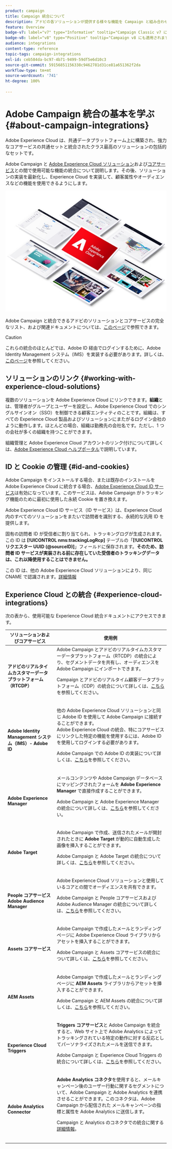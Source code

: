 ```yaml
---
product: campaign
title: Campaign 統合について
description: アドビの各ソリューションが提供する様々な機能を Campaign と組み合わせることができます
feature: Overview
badge-v7: label="v7" type="Informative" tooltip="Campaign Classic v7 に適用されます"
badge-v8: label="v8" type="Positive" tooltip="Campaign v8 にも適用されます"
audience: integrations
content-type: reference
topic-tags: campaign-integrations
exl-id: ceb584da-bc97-4b71-9499-59df5e6d10c3
source-git-commit: 59156851156338c9462781d31ce81a651362f2da
workflow-type: tm+mt
source-wordcount: '741'
ht-degree: 100%

---
```


# Adobe Campaign 統合の基本を学ぶ {#about-campaign-integrations}



Adobe Experience Cloud は、共通データプラットフォーム上に構築され、強力なコアサービスの共通セットと統合されたクラス最高のソリューションの包括的なセットです。

Adobe Campaign と [Adobe Experience Cloud ソリューション](https://experienceleague.adobe.com/docs/core-services/interface/marketing-cloud-integrations.html?lang=ja)および[コアサービス](https://experienceleague.adobe.com/docs/core-services/interface/about-core-services/core-services.html?lang=ja)との間で使用可能な機能の統合について説明します。その後、ソリューションの実装を最新化し、Experience Cloud を実装して、顧客属性やオーディエンスなどの機能を使用できるようにします。

![](assets/ExCloud-solutions.png)

Adobe Campaign と統合できるアドビのソリューションとコアサービスの完全なリスト、および関連ドキュメントについては、[このページ](#experience-cloud-integrations)で参照できます。

>[!CAUTION]
>
>これらの統合のほとんどでは、Adobe ID 経由でログインするために、Adobe Identity Management システム（IMS）を実装する必要があります。詳しくは、[このページ](../../integrations/using/about-adobe-id.md)を参照してください。
>

## ソリューションのリンク {#working-with-experience-cloud-solutions}

複数のソリューションを Adobe Experience Cloud にリンクできます。**組織**&#x200B;とは、管理者がグループとユーザーを設定し、Adobe Experience Cloud でのシングルサインオン（SSO）を制御できる顧客エンティティのことです。組織は、すべての Experience Cloud 製品およびソリューションにまたがるログイン会社のように動作します。ほとんどの場合、組織は勤務先の会社名です。ただし、1 つの会社が多くの組織を持つことができます。

組織管理と Adobe Experience Cloud アカウントのリンク付けについて詳しくは、[Adobe Experience Cloud ヘルプポータル](https://experienceleague.adobe.com/docs/core-services/interface/manage-users-and-products/organizations.html?lang=ja)で説明しています。

## ID と Cookie の管理 {#id-and-cookies}

Adobe Campaign をインストールする場合、または既存のインストールを Adobe Experience Cloud に統合する場合、[Adobe Experience Cloud ID サービス](https://experienceleague.adobe.com/docs/id-service/using/home.html?lang=ja)は有効になっています。このサービスは、Adobe Campaign がトラッキング機能のために最初に使用した永続 Cookie を置き換えます。

Adobe Experience Cloud ID サービス（ID サービス）は、Experience Cloud 内のすべてのソリューションをまたいで訪問者を識別する、永続的な汎用 ID を提供します。

固有の訪問者 ID が受信者に割り当てられ、トラッキングログが生成されます。この ID は **[!UICONTROL nms:trackingLogRcp]** テーブルの「**[!UICONTROL リクエスター UUID (@sourceID)]**」フィールドに保存されます。**そのため、訪問者 ID サービスが実装される前に存在していた受信者のトラッキングデータは、これ以降使用することはできません。**

この ID は、他の Adobe Experience Cloud ソリューションにより、同じ CNAME で認識されます。[詳細情報](https://experienceleague.adobe.com/docs/id-service/using/reference/analytics-reference/cname.html?lang=ja)

## Experience Cloud との統合 {#experience-cloud-integrations}

次の表から、使用可能な Experience Cloud 統合ドキュメントにアクセスできます。

<table> 
 <thead> 
  <tr> 
   <th> ソリューションおよびコアサービス<br /> </th> 
   <th> 使用例<br /> </th> 
  </tr> 
 </thead> 
 <tbody> 
  <tr> 
   <td> <strong>アドビのリアルタイムカスタマーデータプラットフォーム（RTCDP）</strong><br /> </td> 
   <td> Adobe Campaign とアドビのリアルタイムカスタマーデータプラットフォーム（RTCDP）の統合により、セグメントデータを共有し、オーディエンスを Adobe Campaign にインポートできます。<br /> <p>Campaign とアドビのリアルタイム顧客データプラットフォーム（CDP）の統合について詳しくは、<a href="../../integrations/using/get-started-sources-destinations.md">こちら</a>を参照してください。</p><br /> </td> 
  </tr> 
  <tr> 
   <td> <strong>Adobe Identity Management システム（IMS）- Adobe ID</strong><br /> </td> 
   <td> 他の Adobe Experience Cloud ソリューションと同じ Adobe ID を使用して Adobe Campaign に接続することができます。<br />Adobe Experience Cloud の統合、特にコアサービスにリンクした特定の機能を使用するには、Adobe ID を使用してログインする必要があります。<br /> <p>Adobe Campaign での Adobe ID の実装について詳しくは、<a href="../../integrations/using/about-adobe-id.md">こちら</a>を参照してください。</p><br /> </td> 
  </tr> 
  <tr> 
   <td> <strong>Adobe Experience Manager</strong><br /> </td> 
   <td> メールコンテンツや Adobe Campaign データベースにマッピングされたフォームを <strong>Adobe Experience Manager</strong> で直接作成することができます。<br /> <p>Adobe Campaign と Adobe Experience Manager の統合について詳しくは、<a href="../../integrations/using/about-adobe-experience-manager.md">こちら</a>を参照してください。</p><br /> </td> 
  </tr> 
  <tr> 
   <td> <strong>Adobe Target</strong><br /> </td> 
   <td> Adobe Campaign で作成、送信されたメールが開封されたときに <strong>Adobe Target</strong> が動的に自動生成した画像を挿入することができます。<br /> <p>Adobe Campaign と Adobe Target の統合について詳しくは、<a href="../../integrations/using/integrating-with-adobe-target.md">こちら</a>を参照してください。</p><br /> </td> 
  </tr> 
  <tr> 
   <td> <strong>People コアサービス</strong><br /> <strong>Adobe Audience Manager</strong><br /> </td> 
   <td> Adobe Experience Cloud ソリューションと使用しているコアとの間でオーディエンスを共有できます。<br /> <p>Adobe Campaign と People コアサービスおよび Adobe Audience Manager の統合について詳しくは、<a href="../../integrations/using/sharing-audiences-with-adobe-experience-cloud.md">こちら</a>を参照してください。</p><br /> </td> 
  </tr> 
  <tr> 
   <td> <strong>Assets コアサービス</strong><br /> </td> 
   <td> Adobe Campaign で作成したメールとランディングページに Adobe Experience Cloud ライブラリからアセットを挿入することができます。<br /> <p>Adobe Campaign と Assets コアサービスの統合について詳しくは、<a href="../../integrations/using/configuring-access-to-assets.md#integrating-with-experience-cloud-assets">こちら</a>を参照してください。</p><br /> </td> 
  </tr> 
  <tr> 
   <td> <strong>AEM Assets</strong><br /> </td> 
   <td> Adobe Campaign で作成したメールとランディングページに <strong>AEM Assets</strong> ライブラリからアセットを挿入することができます。<br /> <p>Adobe Campaign と AEM Assets の統合について詳しくは、<a href="../../integrations/using/configuring-access-to-assets.md#integrating-with-aem-assets">こちら</a>を参照してください。</p><br /> </td> 
  </tr> 
  <tr> 
   <td> <strong>Experience Cloud Triggers</strong><br /> </td> 
   <td> <strong>Triggers コアサービス</strong>と Adobe Campaign を統合すると、Web サイト上で Adobe Analytics によってトラッキングされている特定の動作に対する反応としてパーソナライズされたメールを送信できます。<br /> <p>Adobe Campaign と Experience Cloud Triggers の統合について詳しくは、<a href="https://helpx.adobe.com/jp/campaign/kb/triggers-and-campaign.html">こちら</a>を参照してください。</p><br /> </td> 
  </tr> 
  <tr> 
   <td> <strong>Adobe Analytics Connector</strong><br /> </td> 
   <td> <strong>Adobe Analytics コネクタ</strong>を使用すると、メールキャンペーン後のユーザー行動に関するセグメントについて、Adobe Campaign と Adobe Analytics を連携させることができます。このコネクタは、Adobe Campaign から配信された メールキャンペーンの指標と属性を Adobe Analytics に送信します。<br /> <p>Campaign と Analytics のコネクタでの統合に関する<a href="../../platform/using/gs-aa.md">詳細情報</a>。</p><br /> </td> 
  </tr> 
 </tbody> 
</table>
